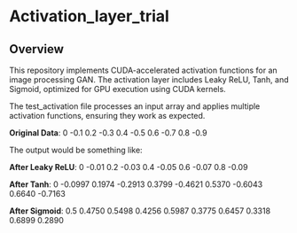 # Activation_layer_trial

## Overview

This repository implements CUDA-accelerated activation functions for an image processing GAN. The activation layer includes Leaky ReLU, Tanh, and Sigmoid, optimized for GPU execution using CUDA kernels.

The test_activation file processes an input array and applies multiple activation functions, ensuring they work as expected.


**Original Data**: 0 -0.1 0.2 -0.3 0.4 -0.5 0.6 -0.7 0.8 -0.9

The output would be something like:

**After Leaky ReLU**: 0 -0.01 0.2 -0.03 0.4 -0.05 0.6 -0.07 0.8 -0.09

**After Tanh**: 0 -0.0997 0.1974 -0.2913 0.3799 -0.4621 0.5370 -0.6043 0.6640 -0.7163

**After Sigmoid**: 0.5 0.4750 0.5498 0.4256 0.5987 0.3775 0.6457 0.3318 0.6899 0.2890
